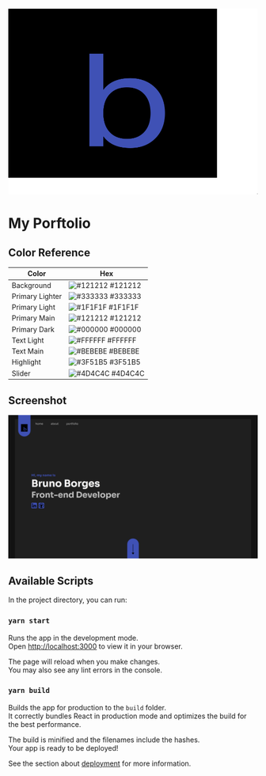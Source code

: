 ![](./public//logo-b-front-end.png)

# My Porftolio

## Color Reference

| Color           | Hex                                                              |
| --------------- | ---------------------------------------------------------------- |
| Background      | ![#121212](https://via.placeholder.com/10/121212?text=+) #121212 |
| Primary Lighter | ![#333333](https://via.placeholder.com/10/333333?text=+) #333333 |
| Primary Light   | ![#1F1F1F](https://via.placeholder.com/10/1F1F1F?text=+) #1F1F1F |
| Primary Main    | ![#121212](https://via.placeholder.com/10/121212?text=+) #121212 |
| Primary Dark    | ![#000000](https://via.placeholder.com/10/000000?text=+) #000000 |
| Text Light      | ![#FFFFFF](https://via.placeholder.com/10/FFFFFF?text=+) #FFFFFF |
| Text Main       | ![#BEBEBE](https://via.placeholder.com/10/BEBEBE?text=+) #BEBEBE |
| Highlight       | ![#3F51B5](https://via.placeholder.com/10/3F51B5?text=+) #3F51B5 |
| Slider          | ![#4D4C4C](https://via.placeholder.com/10/4D4C4C?text=+) #4D4C4C |

## Screenshot

![](./public/my-portfolio.png)

## Available Scripts

In the project directory, you can run:

### `yarn start`

Runs the app in the development mode.\
Open [http://localhost:3000](http://localhost:3000) to view it in your browser.

The page will reload when you make changes.\
You may also see any lint errors in the console.

### `yarn build`

Builds the app for production to the `build` folder.\
It correctly bundles React in production mode and optimizes the build for the best performance.

The build is minified and the filenames include the hashes.\
Your app is ready to be deployed!

See the section about [deployment](https://facebook.github.io/create-react-app/docs/deployment) for more information.
